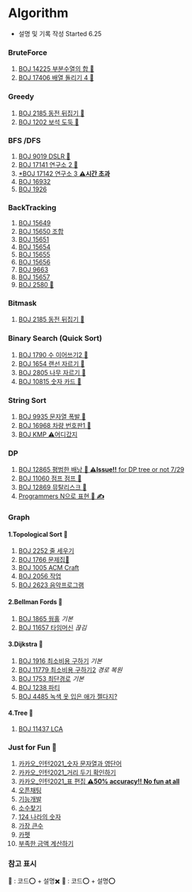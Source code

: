 # Algorithm
* 설명 및 기록 작성 Started 6.25   

### BruteForce    
1.  [BOJ 14225 부분수열의 합 🍎](https://github.com/minchjung/Algorithm/wiki/BruteForce)  
2.  [BOJ 17406 배열 돌리기 4 🍎](https://github.com/minchjung/Algorithm/wiki/BruteForce02)

### Greedy 
1. [BOJ 2185 동전 뒤집기 🍎](https://github.com/minchjung/Algorithm/wiki/Greedy)
2. [BOJ 1202 보석 도둑 🐳](https://github.com/minchjung/Algorithm/wiki/Greedy02)

### BFS /DFS 
1. [BOJ 9019 DSLR 🍎](https://github.com/minchjung/Algorithm/wiki/BFS)  
2. [BOJ 17141 연구소 2 🍎](https://github.com/minchjung/Algorithm/wiki/BFS02)  
3. [*BOJ 17142 연구소 3 **⚠️시간 초과** ](https://github.com/minchjung/Algorithm/wiki/BFS03) 
4. [BOJ 16932](https://www.acmicpc.net/problem/16932)  
5. [BOJ 1926](https://github.com/minchjung/Algorithm/blob/main/DS3_611_BFS_cpp/bfs.cpp)  
### BackTracking  
1. [BOJ 15649](https://github.com/minchjung/Algorithm/blob/main/DS3_800BackTracking01/py.py)   
2. [BOJ 15650 조합](https://github.com/minchjung/Algorithm/blob/main/DS3_800BackTracking02/800BackTracking%5BS3%5D15650%20.py)   
3. [BOJ 15651](https://github.com/minchjung/Algorithm/blob/main/DS3_800BackTracking03/800BackTracking%5BS3%5D15651%20.py)  
4. [BOJ 15654](https://github.com/minchjung/Algorithm/blob/main/DS3_800BackTracking05/810BackTracking%5BS3%5D15654.py)  
5. [BOJ 15655](https://github.com/minchjung/Algorithm/blob/main/DS3_800BackTracking06/810BackTracking%5BS3%5D15655Comb.py)  
6. [BOJ 15656](https://github.com/minchjung/Algorithm/blob/main/DS3_800BackTracking07/810BackTracking%5BS3%5D15656-Permutation%20.py)  
7. [BOJ 9663](https://github.com/minchjung/Algorithm/blob/main/DS3_830BackTracking09/830BackTracking%5BG5%5D9663_N-Queen.py)  
8. [BOJ 15657](https://github.com/minchjung/Algorithm/blob/main/DS3_800BackTracking08/810BackTracking%5BS3%5D15657-Redundant-Permutation%20.py)    
10. [BOJ 2580 🍎](https://github.com/minchjung/Algorithm/blob/main/830_backTracking10_2580.py)       

### Bitmask 
1. [BOJ 2185 동전 뒤집기 🍎](https://github.com/minchjung/Algorithm/wiki/BitMask)   

### Binary Search (Quick Sort) 
1. [BOJ 1790 수 이어쓰기2 🍎](https://github.com/minchjung/Algorithm/wiki/BinarySearch)
2. [BOJ 1654 랜선 자르기 🍎](https://github.com/minchjung/Algorithm/wiki/BinarySearch02)  
3. [BOJ 2805 나무 자르기 🍎](https://github.com/minchjung/Algorithm/wiki/BinarySearch03)  
4. [BOJ 10815 숫자 카드 🍎](https://github.com/minchjung/Algorithm/wiki/Quick-Sort)  

### String Sort 
1. [BOJ 9935 문자열 폭발 🍎](https://github.com/minchjung/Algorithm/wiki/String-Sort)    
2. [BOJ 16968 차량 번호판1 🍎](https://github.com/minchjung/Algorithm/wiki/String-Sort02)  
3. [BOJ KMP ⚠️어디갔지]()     

### DP 
1. [BOJ 12865 평범한 배낭 🍎 **⚠️Issue!!** for DP tree or not 7/29](https://github.com/minchjung/Algorithm/wiki/DP)    
2. [BOJ 11060 점프 점프 🍎](https://github.com/minchjung/Algorithm/wiki/DP02)      
3. [BOJ 12869 뮤탈리스크 🍎](https://github.com/minchjung/Algorithm/wiki/DP03)  
4. [Programmers N으로 표현 🍎 **✍️**](https://github.com/minchjung/Algorithm/wiki/DP04) 

### Graph
#### 1.Topological Sort 🍎  
1. [BOJ 2252 줄 세우기](https://github.com/minchjung/Algorithm/wiki/Topo1)     
2. [BOJ 1766 문제집🐳](https://github.com/minchjung/Algorithm/wiki/Topo2)  
3. [BOJ 1005 ACM Craft](https://github.com/minchjung/Algorithm/wiki/Topo3)    
4. [BOJ 2056 작업](https://github.com/minchjung/Algorithm/wiki/Topo4)   
5. [BOJ 2623 음악프로그램](https://github.com/minchjung/Algorithm/wiki/Topo5)  
#### 2.Bellman Fords 🍎 
1. [BOJ 1865 웜홀](https://github.com/minchjung/Algorithm/wiki/Bellman1)  _기본_         
2. [BOJ 11657 타임머신](https://github.com/minchjung/Algorithm/wiki/Bellman2) _끊김_  
#### 3.Dijkstra 🍎
1. [BOJ 1916 최소비용 구하기](https://github.com/minchjung/Algorithm/wiki/Dijkstra1) _기본_       
2. [BOJ 11779 최소비용 구하기2](https://github.com/minchjung/Algorithm/wiki/Dijkstra2)  _경로 복원_      
3. [BOJ 1753 최단경로](https://github.com/minchjung/Algorithm/wiki/Dijkstra3)  _기본_
4. [BOJ 1238 파티](https://github.com/minchjung/Algorithm/blob/main/DS3_931Dijkstra04/931Dijkstra%5BG4%5D1238.py)    
5. [BOJ 4485 녹색 옷 입은 애가 젤다지?](https://github.com/minchjung/Algorithm/blob/main/DS3_931Dijkstra01/main.cpp)      

#### 4.Tree 🍎
1. [BOJ 11437 LCA](https://github.com/minchjung/Algorithm/wiki/Tree1)    
### Just for Fun 🐳
1. [카카오_인턴2021_숫자 문자열과 영단어](https://github.com/minchjung/Algorithm/blob/main/Programmers_Kakao2021_Intership_01/py.py)    
2. [카카오_인턴2021_거리 두기 확인하기](https://github.com/minchjung/Algorithm/blob/main/Programmers_Kakao2021_Intership_02/py.py)    
3. [카카오_인턴2021_표 편집 **⚠️50% accuracy!!** **No fun at all**](https://github.com/minchjung/Algorithm/blob/main/Programmers_Kakao2021_Intership_03/py.py)  
4. [오픈채팅](https://github.com/minchjung/Algorithm/blob/main/Programmers_%EC%98%A4%ED%94%88%EC%B1%84%ED%8C%85%EB%B0%A9.py)  
5. [기능개발](https://github.com/minchjung/Algorithm/blob/main/Programmers%EA%B8%B0%EB%8A%A5%EA%B0%9C%EB%B0%9CLv2.py)    
6. [소수찾기](https://github.com/minchjung/Algorithm/blob/main/Programmers%EC%86%8C%EC%88%98%EC%B0%BE%EA%B8%B0Lv2.py)  
7. [124 나라의 숫자](https://github.com/minchjung/Algorithm/blob/main/Programmers_124%EB%82%98%EB%9D%BC.cpp)   
8. [가장 큰수](https://github.com/minchjung/Algorithm/blob/main/prob.py)   
9. [카펫](https://github.com/minchjung/Algorithm/blob/main/Carpet.py)   
10. [부족한 금액 계산하기](https://github.com/minchjung/Algorithm/blob/main/py%20copy.py)    
### 참고 표시
🐳 : 코드⭕ + 설명✖️ 
🍎 : 코드⭕ + 설명⭕
